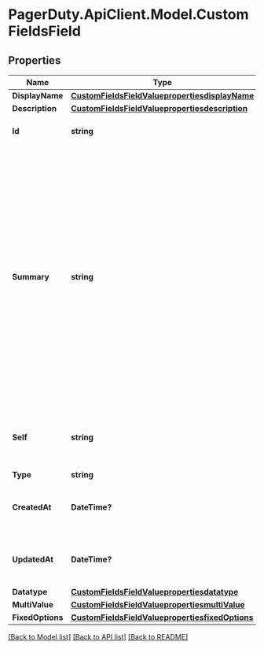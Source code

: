 # PagerDuty.ApiClient.Model.CustomFieldsField
## Properties

Name | Type | Description | Notes
------------ | ------------- | ------------- | -------------
**DisplayName** | [**CustomFieldsFieldValuepropertiesdisplayName**](CustomFieldsFieldValuepropertiesdisplayName.md) |  | [optional] 
**Description** | [**CustomFieldsFieldValuepropertiesdescription**](CustomFieldsFieldValuepropertiesdescription.md) |  | [optional] 
**Id** | **string** | The ID of the resource. | 
**Summary** | **string** | A short-form, server-generated string that provides succinct, important information about an object suitable for primary labeling of an entity in a client. In many cases, this will be identical to &#x60;name&#x60;, though it is not intended to be an identifier. | 
**Self** | **string** | The API show URL at which the object is accessible | 
**Type** | **string** |  | 
**CreatedAt** | **DateTime?** | The date/time the object was created at. | 
**UpdatedAt** | **DateTime?** | The date/time the object was last updated. | 
**Datatype** | [**CustomFieldsFieldValuepropertiesdatatype**](CustomFieldsFieldValuepropertiesdatatype.md) |  | 
**MultiValue** | [**CustomFieldsFieldValuepropertiesmultiValue**](CustomFieldsFieldValuepropertiesmultiValue.md) |  | 
**FixedOptions** | [**CustomFieldsFieldValuepropertiesfixedOptions**](CustomFieldsFieldValuepropertiesfixedOptions.md) |  | 

[[Back to Model list]](../README.md#documentation-for-models) [[Back to API list]](../README.md#documentation-for-api-endpoints) [[Back to README]](../README.md)

